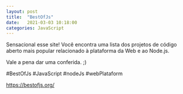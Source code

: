 ```yaml
---
layout: post
title:  "BestOfJs"
date:   2021-03-03 10:18:00
categories: JavaScript
---
```



Sensacional esse site!
Você encontra uma lista dos projetos de código aberto mais popular relacionado à plataforma da Web e ao Node.js.

Vale a pena dar uma conferida. ;)

#BestOfJs #JavaScript #nodeJs #webPlataform
 

https://bestofjs.org/
